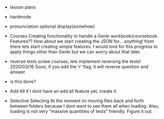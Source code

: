 - lesson plans
- hardmode
- pronunciation optional display(somehow)

- Courses
Creating functionality to handle a Genki workbook/coursebook. Features??
How about we start creating the JSON for... anything! from there lets start creating simple features.
I would love for this progress to apply things other than Genki but we can worry about that later.

- reverse tests
screw courses, lets implement reversing the tests! 2020/03/16
Sooo, if you add the 'r' flag, it will reverse question and answer
* is this done?

- Add All
if I dont have an add all feature yet, create it

- Selective Selecting
At the moment im moving files back and forth between folders because I dont want to
see them all when loading. Also, loading is not very "massive quantities of tests"
friendly. Figure it out.
